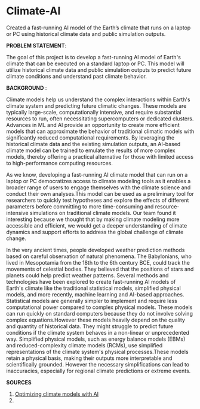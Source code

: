 # Climate-AI

Created a fast-running AI model of the Earth’s climate that runs on a laptop or PC using historical climate data and public simulation outputs.

**PROBLEM STATEMENT**:

The goal of this project is to develop a fast-running AI model of Earth's climate that can be executed on a standard laptop or PC. This model will utilize historical climate data and public simulation outputs to predict future climate conditions and understand past climate behavior. 

**BACKGROUND** :

Climate models help us understand the complex interactions within Earth's climate system and predicting future climatic changes. These models are typically large-scale, computationally intensive, and require substantial resources to run, often necessitating supercomputers or dedicated clusters. Advances in ML and AI provide an opportunity to create more efficient models that can approximate the behavior of traditional climatic models with significantly reduced computational requirements. By leveraging the historical climate data and the existing simulation outputs, an AI-based climate model can be trained to emulate the results of more complex models, thereby offering a practical alternative for those with limited access to high-performance computing resources.


As we know, developing a fast-running AI climate model that can run on a laptop or PC democratizes access to climate modeling tools as it enables a broader range of users to engage themselves with the climate science and conduct their own analyses.This model can be used as a preliminary tool for researchers to quickly test hypotheses and explore the effects of different parameters before committing to more time-consuming and resource-intensive simulations on traditional climate models. Our team found it interesting because we thought that by making climate modeling more accessible and efficient, we would get a deeper understanding of climate dynamics and support efforts to address the global challenge of climate change.


In the very ancient times, people developed weather prediction methods based on careful observation of natural phenomena. The Babylonians, who lived in Mesopotamia from the 18th to the 6th century BCE, could track the movements of celestial bodies. They believed that the positions of stars and planets could help predict weather patterns. Several methods and technologies have been explored to create fast-running AI models of Earth's climate like the traditional statistical models, simplified physical models, and more recently, machine learning and AI-based approaches. Statistical models are generally simpler to implement and require less computational power compared to complex physical models. These models can run quickly on standard computers because they do not involve solving complex equations.However these models heavily depend on the quality and quantity of historical data. They might struggle to predict future conditions if the climate system behaves in a non-linear or unprecedented way. Simplified physical models, such as energy balance models (EBMs) and reduced-complexity climate models (RCMs), use simplified representations of the climate system's physical processes.These models retain a physical basis, making their outputs more interpretable and scientifically grounded. However the necessary simplifications can lead to inaccuracies, especially for regional climate predictions or extreme events.


**SOURCES**

1. [Optimizing climate models with AI](![image](https://github.com/user-attachments/assets/0722bbe9-9dc3-4726-be5f-a55e2a1c36cc))
2. 








